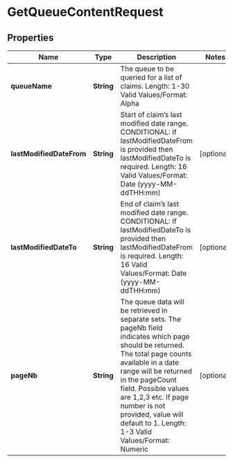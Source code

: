 

# GetQueueContentRequest


## Properties

| Name | Type | Description | Notes |
|------------ | ------------- | ------------- | -------------|
|**queueName** | **String** | The queue to be queried for a list of claims.   Length: 1-30   Valid Values/Format: Alpha |  |
|**lastModifiedDateFrom** | **String** | Start of claim’s last modified date range.   CONDITIONAL: If lastModifiedDateFrom is provided then lastModifiedDateTo is required.   Length: 16   Valid Values/Format: Date (yyyy-MM-ddTHH:mm) |  [optional] |
|**lastModifiedDateTo** | **String** | End of claim’s last modified date range.   CONDITIONAL: If lastModifiedDateTo is provided then lastModifiedDateFrom is required.   Length: 16   Valid Values/Format: Date (yyyy-MM-ddTHH:mm) |  [optional] |
|**pageNb** | **String** | The queue data will be retrieved in separate sets.  The pageNb field indicates which page should be returned.  The total page counts available in a date range will be returned in the pageCount field. Possible values are 1,2,3 etc. If page number is not provided, value will default to 1.   Length: 1-3   Valid Values/Format: Numeric |  [optional] |



